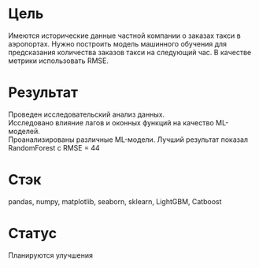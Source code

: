 # Цель
Имеются исторические данные частной компании о заказах такси в аэропортах. Нужно построить модель машинного обучения для предсказания количества заказов такси на следующий час.
В качестве метрики использовать RMSE.

# Результат
Проведен исследовательский анализ данных.  
Исследовано влияние лагов и оконных функций на качество ML-моделей.  
Проанализированы различные ML-модели.  Лучший результат показал RandomForest с RMSE = 44


# Стэк
pandas, numpy, matplotlib, seaborn, sklearn, LightGBM, Catboost  

# Статус  
Планируются улучшения
